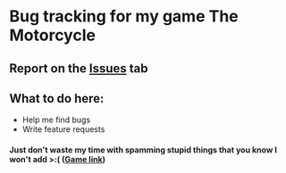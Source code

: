 # Bug tracking for my game The Motorcycle
## Report on the [Issues](https://github.com/Tobacom/TheMotorcycle-BugTracker/issues) tab
## What to do here:
- Help me find bugs
- Write feature requests
#### Just don't waste my time with spamming stupid things that you know I won't add >:( ([Game link](https://store.steampowered.com/app/2222530/The_Motorcycle/))
